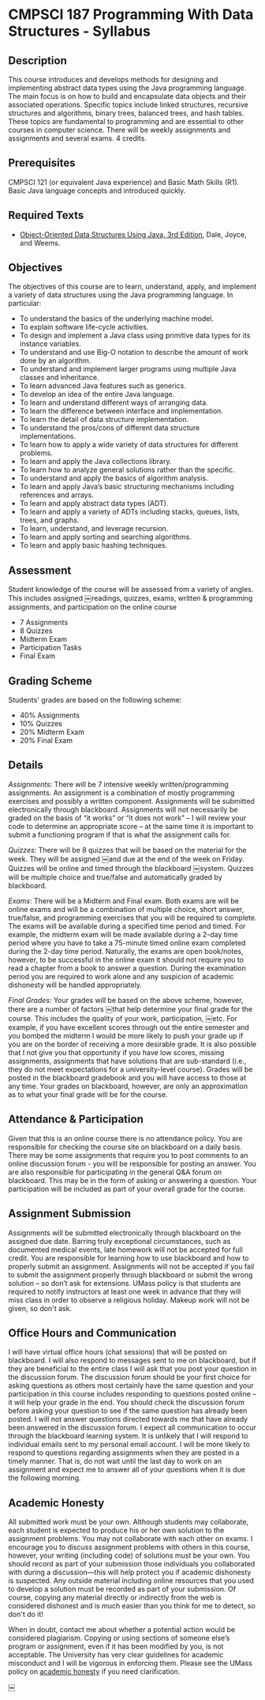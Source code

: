 # CMPSCI 187 Programming With Data Structures - Syllabus

## Description
This course introduces and develops methods for designing and
implementing abstract data types using the Java programming
language. The main focus is on how to build and encapsulate data
objects and their associated operations. Specific topics include
linked structures, recursive structures and algorithms, binary trees,
balanced trees, and hash tables. These topics are fundamental to
programming and are essential to other courses in computer
science. There will be weekly assignments and assignments and several
exams. 4 credits.

## Prerequisites
CMPSCI 121 (or equivalent Java experience) and Basic Math Skills
(R1). Basic Java language concepts and introduced quickly.

## Required Texts
- [Object-Oriented Data Structures Using Java, 3rd Edition][book],
  Dale, Joyce, and Weems.

## Objectives
The objectives of this course are to learn, understand, apply, and
implement a variety of data structures using the Java programming
language. In particular:

- To understand the basics of the underlying machine model.
- To explain software life-cycle activities.
- To design and implement a Java class using primitive data types for
  its instance variables.
- To understand and use Big-O notation to describe the amount of work
  done by an algorithm.
- To understand and implement larger programs using multiple Java
  classes and inheritance.
- To learn advanced Java features such as generics.
- To develop an idea of the entire Java language.
- To learn and understand different ways of arranging data.
- To learn the difference between interface and implementation.
- To learn the detail of data structure implementation.
- To understand the pros/cons of different data structure
  implementations.
- To learn how to apply a wide variety of data structures for
  different problems.
- To learn and apply the Java collections library.
- To learn how to analyze general solutions rather than the specific.
- To understand and apply the basics of algorithm analysis.
- To learn and apply Java’s basic structuring mechanisms including
  references and arrays.
- To learn and apply abstract data types (ADT).
- To learn and apply a variety of ADTs including stacks, queues,
  lists, trees, and graphs.
- To learn, understand, and leverage recursion.
- To learn and apply sorting and searching algorithms.
- To learn and apply basic hashing techniques.

## Assessment
Student knowledge of the course will be assessed from a variety of
angles. This includes assigned ￼readings, quizzes, exams, written &
programming assignments, and participation on the online course

- 7 Assignments
- 8 Quizzes
- Midterm Exam
- Participation Tasks
- Final Exam

## Grading Scheme
Students' grades are based on the following scheme:

- 40% Assignments
- 10% Quizzes
- 20% Midterm Exam
- 20% Final Exam

## Details
*Assignments*: There will be 7 intensive weekly written/programming
assignments. An assignment is a combination of mostly programming
exercises and possibly a written component. Assignments will be
submitted electronically through blackboard. Assignments will not
necessarily be graded on the basis of “it works” or “it does not work”
– I will review your code to determine an appropriate score – at the
same time it is important to submit a functioning program if that is
what the assignment calls for.

*Quizzes*: There will be 8 quizzes that will be based on the material
for the week. They will be assigned ￼and due at the end of the week on
Friday. Quizzes will be online and timed through the blackboard
￼system. Quizzes will be multiple choice and true/false and
automatically graded by blackboard.

*Exams*: There will be a Midterm and Final exam. Both exams are will
be online exams and will be a combination of multiple choice, short
answer, true/false, and programming exercises that you will be
required to complete. The exams will be available during a specified
time period and timed. For example, the midterm exam will be made
available during a 2-day time period where you have to take a
75-minute timed online exam completed during the 2-day time
period. Naturally, the exams are open book/notes, however, to be
successful in the online exam it should not require you to read a
chapter from a book to answer a question. During the examination
period you are required to work alone and any suspicion of academic
dishonesty will be handled appropriately.

*Final Grades*: Your grades will be based on the above scheme,
however, there are a number of factors ￼that help determine your final
grade for the course. This includes the quality of your work,
participation, ￼etc. For example, if you have excellent scores through
out the entire semester and you bombed the midterm I would be more
likely to push your grade up if you are on the border of receiving a
more desirable grade. It is also possible that I not give you that
opportunity if you have low scores, missing assignments, assignments
that have solutions that are sub-standard (i.e., they do not meet
expectations for a university-level course). Grades will be posted in
the blackboard gradebook and you will have access to those at any
time. Your grades on blackboard, however, are only an approximation as
to what your final grade will be for the course.

## Attendance & Participation
Given that this is an online course there is no attendance policy. You
are responsible for checking the course site on blackboard on a daily
basis. There may be some assignments that require you to post comments
to an online discussion forum - you will be responsible for posting an
answer. You are also responsible for participating in the general Q&A
forum on blackboard. This may be in the form of asking or answering a
question. Your participation will be included as part of your overall
grade for the course.

## Assignment Submission
Assignments will be submitted electronically through blackboard on the
assigned due date. Barring truly exceptional circumstances, such as
documented medical events, late homework will not be accepted for full
credit. You are responsible for learning how to use blackboard and how
to properly submit an assignment. Assignments will not be accepted if
you fail to submit the assignment properly through blackboard or
submit the wrong solution – so don’t ask for extensions. UMass policy
is that students are required to notify instructors at least one week
in advance that they will miss class in order to observe a religious
holiday. Makeup work will not be given, so don't ask.

## Office Hours and Communication
I will have virtual office hours (chat sessions) that will be posted
on blackboard. I will also respond to messages sent to me on
blackboard, but if they are beneficial to the entire class I will ask
that you post your question in the discussion forum. The discussion
forum should be your first choice for asking questions as others most
certainly have the same question and your participation in this course
includes responding to questions posted online – it will help your
grade in the end. You should check the discussion forum before asking
your question to see if the same question has already been posted. I
will not answer questions directed towards me that have already been
answered in the discussion forum. I expect all communication to occur
through the blackboard learning system. It is unlikely that I will
respond to individual emails sent to my personal email account. I will
be more likely to respond to questions regarding assignments when they
are posted in a timely manner. That is, do not wait until the last day
to work on an assignment and expect me to answer all of your questions
when it is due the following morning.

## Academic Honesty

All submitted work must be your own. Although students may
collaborate, each student is expected to produce his or her own
solution to the assignment problems. You may not collaborate with each
other on exams. I encourage you to discuss assignment problems with
others in this course, however, your writing (including code) of
solutions must be your own. You should record as part of your
submission those individuals you collaborated with during a
discussion—this will help protect you if academic dishonesty is
suspected. Any outside material including online resources that you
used to develop a solution must be recorded as part of your
submission. Of course, copying any material directly or indirectly
from the web is considered dishonest and is much easier than you think
for me to detect, so don't do it!

When in doubt, contact me about whether a potential action would be
considered plagiarism. Copying or using sections of someone else’s
program or assignment, even if it has been modified by you, is not
acceptable. The University has very clear guidelines for academic
misconduct and I will be vigorous in enforcing them. Please see the
UMass policy on [academic honesty][honesty] if you need clarification.

[book]: http://www.amazon.com/Object-Oriented-Data-Structures-Using-Java/dp/1449613543/ref=pd_sim_b_2
[honesty]: http://www.umass.edu/dean_students/codeofconduct/acadhonesty/#B
￼

